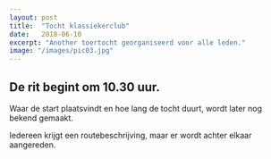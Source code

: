```yaml
---
layout: post
title:  "Tocht klassiekerclub"
date:   2018-06-10
excerpt: "Another toertocht georganiseerd voor alle leden."
image: "/images/pic03.jpg"
---
```


## De rit begint om 10.30 uur.

Waar de start plaatsvindt en hoe lang de tocht duurt, wordt later nog bekend gemaakt.

Iedereen krijgt een routebeschrijving, maar er wordt achter elkaar aangereden.
